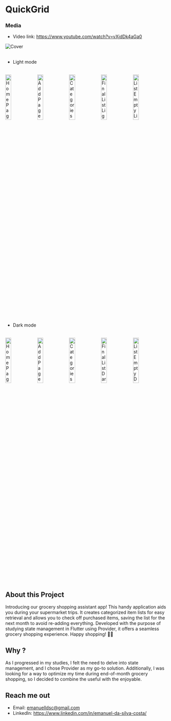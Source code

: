 # QuickGrid

### Media

* Video link: https://www.youtube.com/watch?v=vXjdDk4aGa0

<div>
  <img align="center" src="https://github.com/Emanuel-DSC/QuickGrid/assets/61395660/e4008fdc-f235-4416-880e-fcddbf587a41.png" alt="Cover" width="auto%" height="auto"/>
</div>
<br>

* Light mode   
<br>
<div>
  <img src="https://github.com/Emanuel-DSC/QuickGrid/assets/61395660/bb24d334-dae6-42ec-9695-fcdffbf0eb41.jpg" alt="HomePageLight" width="19%" height="auto"/>
  <img src="https://github.com/Emanuel-DSC/QuickGrid/assets/61395660/71d2a0b4-421b-41d8-811c-9040834435fa.jpg" alt="AddPageLight" width="19%" height="auto"/>
  <img src="https://github.com/Emanuel-DSC/QuickGrid/assets/61395660/8d27913b-adae-4874-be7a-08b316ee9cef.jpg" alt="CategoriesLight" width="19%" height="auto"/>
  <img src="https://github.com/Emanuel-DSC/QuickGrid/assets/61395660/83627451-bc31-4fcf-9875-4036e4d17a53.jpg" alt="FinalListLight" width="19%" height="auto"/>
  <img src="https://github.com/Emanuel-DSC/QuickGrid/assets/61395660/89acdeee-da68-41f1-a469-e5584186e156.jpg" alt="ListEmptyLight" width="19%" height="auto"/>
</div>
<br>

* Dark mode   
<br>
<div>
  <img src="https://github.com/Emanuel-DSC/QuickGrid/assets/61395660/a904e02e-7eb8-410a-95bd-e75b3bb23843.jpg" alt="HomePageDark" width="19%" height="auto"/>
  <img src="https://github.com/Emanuel-DSC/QuickGrid/assets/61395660/232404c3-d8e4-47fc-9caa-b9decc7019d1.jpg" alt="AddPageDark" width="19%" height="auto"/>
  <img src="https://github.com/Emanuel-DSC/QuickGrid/assets/61395660/c932bcf8-389c-4b32-bab0-7eda08f2eb77.jpg" alt="CategoriesDark" width="19%" height="auto"/>
  <img src="https://github.com/Emanuel-DSC/QuickGrid/assets/61395660/0b44eacd-6c20-439e-86df-1d28cd392ea0.jpg" alt="FinalListDark" width="19%" height="auto"/>
  <img src="https://github.com/Emanuel-DSC/QuickGrid/assets/61395660/d61f610e-2ea4-4cc4-906b-aebc8aa41e3b" alt="ListEmptyDark" width="19%" height="auto"/>
</div>
<br>

## About this Project
Introducing our grocery shopping assistant app! This handy application aids you during your supermarket trips. It creates categorized item lists for easy retrieval and allows you to check off purchased items, saving the list for the next month to avoid re-adding everything. Developed with the purpose of studying state management in Flutter using Provider, it offers a seamless grocery shopping experience. Happy shopping! 🛒📱

## Why ? 
As I progressed in my studies, I felt the need to delve into state management, and I chose Provider as my go-to solution. Additionally, I was looking for a way to optimize my time during end-of-month grocery shopping, so I decided to combine the useful with the enjoyable.
<br>

## Reach me out 
* Email: emanuelldsc@gmail.com <br>
* LinkedIn: https://www.linkedin.com/in/emanuel-da-silva-costa/
